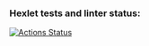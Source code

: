 ### Hexlet tests and linter status:
[![Actions Status](https://github.com/ludwig-the-cat/qa-auto-engineer-javascript-project-44/actions/workflows/hexlet-check.yml/badge.svg)](https://github.com/ludwig-the-cat/qa-auto-engineer-javascript-project-44/actions)